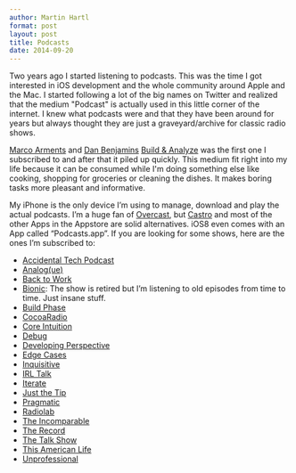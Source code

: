```yaml
---
author: Martin Hartl
format: post
layout: post
title: Podcasts
date: 2014-09-20
---
```


Two years ago I started listening to podcasts. This was the time I got interested in iOS development and the whole community around Apple and the Mac. I started following a lot of the big names on Twitter and realized that the medium "Podcast" is actually used in this little corner of the internet. I knew what podcasts were and that they have been around for years but always thought they are just a graveyard/archive for classic radio shows. 

[Marco Arments](http://www.marco.org) and [Dan Benjamins](http://benjamin.org/dan/) [Build & Analyze](http://5by5.tv/buildanalyze) was the first one I subscribed to and after that it piled up quickly. This medium fit right into my life because it can be consumed while I'm doing something else like cooking, shopping for groceries or cleaning the dishes. It makes boring tasks more pleasant and informative.

My iPhone is the only device I’m using to manage, download and play the actual podcasts. I’m a huge fan of [Overcast](https://overcast.fm/), but [Castro](http://castro.fm) and most of the other Apps in the Appstore are solid alternatives. iOS8 even comes with an App called “Podcasts.app”. If you are looking for some shows, here are the ones I’m subscribed to:

- [Accidental Tech Podcast](http://atp.fm)
- [Analog(ue)](http://relay.fm/analogue)
- [Back to Work](http://5by5.tv/b2w)
- [Bionic](http://5by5.tv/bionic): The show is retired but I’m listening to old episodes from time to time. Just insane stuff.
- [Build Phase](http://podcasts.thoughtbot.com/buildphase)
- [CocoaRadio](http://cocoaradio.fm)
- [Core Intuition](http://www.coreint.org)
- [Debug](http://www.imore.com/debug)
- [Developing Perspective](http://developingperspective.com)
- [Edge Cases](http://edgecasesshow.com)
- [Inquisitive](http://relay.fm/inquisitive)
- [IRL Talk](http://www.irltalk.com)
- [Iterate](http://www.imore.com/iterate)
- [Just the Tip](http://justthetip.fm)
- [Pragmatic](http://techdistortion.com/podcasts/pragmatic)
- [Radiolab](http://www.radiolab.org/series/podcasts/)
- [The Incomparable](http://5by5.tv/incomparable/)
- [The Record](http://therecord.co)
- [The Talk Show](https://daringfireball.net/thetalkshow/)
- [This American Life](http://www.thisamericanlife.org)
- [Unprofessional](http://unprofesh.com)

